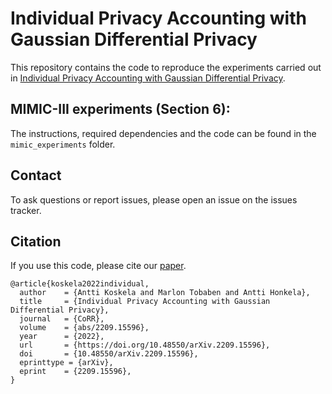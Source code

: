 # Individual Privacy Accounting with Gaussian Differential Privacy

This repository contains the code to reproduce the experiments carried out in [Individual Privacy Accounting with Gaussian Differential Privacy](https://arxiv.org/pdf/2209.15596.pdf).

## MIMIC-III experiments (Section 6):
The instructions, required dependencies and the code can be found in the ``mimic_experiments`` folder.

## Contact
To ask questions or report issues, please open an issue on the issues tracker.

## Citation
If you use this code, please cite our [paper](https://arxiv.org/pdf/2209.15596.pdf).

```
@article{koskela2022individual,
  author    = {Antti Koskela and Marlon Tobaben and Antti Honkela},
  title     = {Individual Privacy Accounting with Gaussian Differential Privacy},
  journal   = {CoRR},
  volume    = {abs/2209.15596},
  year      = {2022},
  url       = {https://doi.org/10.48550/arXiv.2209.15596},
  doi       = {10.48550/arXiv.2209.15596},
  eprinttype = {arXiv},
  eprint    = {2209.15596},
}
```
